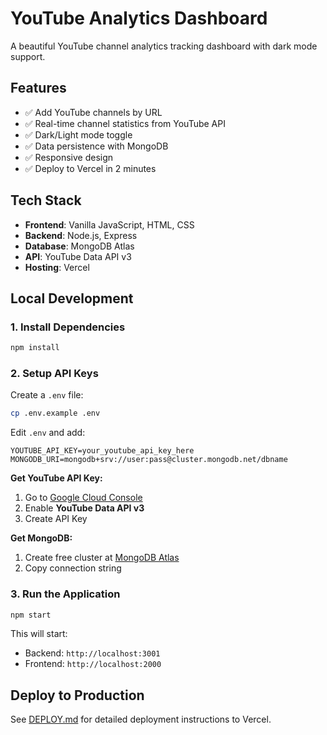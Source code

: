 # YouTube Analytics Dashboard

A beautiful YouTube channel analytics tracking dashboard with dark mode support.

## Features

- ✅ Add YouTube channels by URL
- ✅ Real-time channel statistics from YouTube API
- ✅ Dark/Light mode toggle
- ✅ Data persistence with MongoDB
- ✅ Responsive design
- ✅ Deploy to Vercel in 2 minutes

## Tech Stack

- **Frontend**: Vanilla JavaScript, HTML, CSS
- **Backend**: Node.js, Express
- **Database**: MongoDB Atlas
- **API**: YouTube Data API v3
- **Hosting**: Vercel

## Local Development

### 1. Install Dependencies
```bash
npm install
```

### 2. Setup API Keys

Create a `.env` file:
```bash
cp .env.example .env
```

Edit `.env` and add:
```env
YOUTUBE_API_KEY=your_youtube_api_key_here
MONGODB_URI=mongodb+srv://user:pass@cluster.mongodb.net/dbname
```

**Get YouTube API Key:**
1. Go to [Google Cloud Console](https://console.cloud.google.com/apis/credentials)
2. Enable **YouTube Data API v3**
3. Create API Key

**Get MongoDB:**
1. Create free cluster at [MongoDB Atlas](https://www.mongodb.com/cloud/atlas)
2. Copy connection string

### 3. Run the Application
```bash
npm start
```

This will start:
- Backend: `http://localhost:3001`
- Frontend: `http://localhost:2000`

## Deploy to Production

See [DEPLOY.md](DEPLOY.md) for detailed deployment instructions to Vercel.
